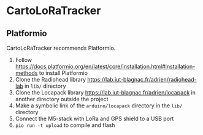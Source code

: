 # CartoLoRaTracker

## Platformio

CartoLoRaTracker recommends Platformio.

1. Follow https://docs.platformio.org/en/latest/core/installation.html#installation-methods to install Platformio
2. Clone the Radiohead library https://lab.iut-blagnac.fr/adrien/radiohead-lab in `lib/` directory
3. Clone the Locapack library https://lab.iut-blagnac.fr/adrien/locapack in another directory outside the project
4. Make a symbolic link of the `arduino/locapack` directory in the `lib/` directory
5. Connect the M5-stack with LoRa and GPS shield to a USB port
6. `pio run -t upload` to compile and flash
